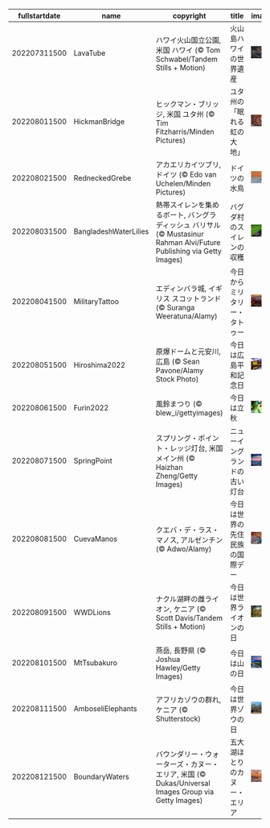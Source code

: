|fullstartdate|name|copyright|title|image|
|--|--|--|--|--|
202207311500|LavaTube|ハワイ火山国立公園, 米国 ハワイ (© Tom Schwabel/Tandem Stills + Motion)|火山島ハワイの世界遺産|![](/ja-JP/2022/08/202207311500LavaTube.jpg)|
202208011500|HickmanBridge|ヒックマン・ブリッジ, 米国 ユタ州 (© Tim Fitzharris/Minden Pictures)|ユタ州の「眠れる虹の大地」|![](/ja-JP/2022/08/202208011500HickmanBridge.jpg)|
202208021500|RedneckedGrebe|アカエリカイツブリ, ドイツ (© Edo van Uchelen/Minden Pictures)|ドイツの水鳥|![](/ja-JP/2022/08/202208021500RedneckedGrebe.jpg)|
202208031500|BangladeshWaterLilies|熱帯スイレンを集めるボート, バングラディッシュ バリサル (© Mustasinur Rahman Alvi/Future Publishing via Getty Images)|バグダ村のスイレンの収穫|![](/ja-JP/2022/08/202208031500BangladeshWaterLilies.jpg)|
202208041500|MilitaryTattoo|エディンバラ城, イギリス スコットランド (© Suranga Weeratuna/Alamy)|今日からミリタリー・タトゥー|![](/ja-JP/2022/08/202208041500MilitaryTattoo.jpg)|
202208051500|Hiroshima2022|原爆ドームと元安川, 広島 (© Sean Pavone/Alamy Stock Photo)|今日は広島平和記念日|![](/ja-JP/2022/08/202208051500Hiroshima2022.jpg)|
202208061500|Furin2022|風鈴まつり (© blew_i/gettyimages)|今日は立秋|![](/ja-JP/2022/08/202208061500Furin2022.jpg)|
202208071500|SpringPoint|スプリング・ポイント・レッジ灯台, 米国 メイン州 (© Haizhan Zheng/Getty Images)|ニューイングランドの古い灯台|![](/ja-JP/2022/08/202208071500SpringPoint.jpg)|
202208081500|CuevaManos|クエバ・デ・ラス・マノス, アルゼンチン (© Adwo/Alamy)|今日は世界の先住民族の国際デー|![](/ja-JP/2022/08/202208081500CuevaManos.jpg)|
202208091500|WWDLions|ナクル湖畔の雌ライオン, ケニア (© Scott Davis/Tandem Stills + Motion)|今日は世界ライオンの日|![](/ja-JP/2022/08/202208091500WWDLions.jpg)|
202208101500|MtTsubakuro|燕岳, 長野県 (© Joshua Hawley/Getty Images)|今日は山の日|![](/ja-JP/2022/08/202208101500MtTsubakuro.jpg)|
202208111500|AmboseliElephants|アフリカゾウの群れ, ケニア  (© Shutterstock)|今日は世界ゾウの日|![](/ja-JP/2022/08/202208111500AmboseliElephants.jpg)|
202208121500|BoundaryWaters|バウンダリー・ウォーターズ・カヌー・エリア, 米国 (© Dukas/Universal Images Group via Getty Images)|五大湖ほとりのカヌー・エリア|![](/ja-JP/2022/08/202208121500BoundaryWaters.jpg)|
